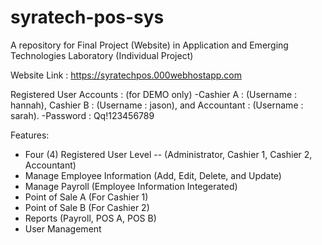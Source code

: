# syratech-pos-sys
A repository for Final Project (Website) in Application and Emerging Technologies Laboratory (Individual Project)

Website Link : https://syratechpos.000webhostapp.com

Registered User Accounts : (for DEMO only)
  -Cashier A : (Username : hannah), Cashier B : (Username : jason), and Accountant : (Username : sarah).
  -Password : Qq!123456789

Features:
- Four (4) Registered User Level -- (Administrator, Cashier 1, Cashier 2, Accountant)
- Manage Employee Information (Add, Edit, Delete, and Update)
- Manage Payroll (Employee Information Integerated)
- Point of Sale A (For Cashier 1)
- Point of Sale B (For Cashier 2)
- Reports (Payroll, POS A, POS B)
- User Management
